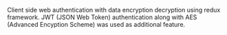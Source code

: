 Client side web authentication with data encryption decryption using redux framework. JWT (JSON Web Token) authentication along with AES (Advanced Encyption Scheme) was used as additional feature.
